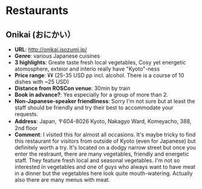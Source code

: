 # Restaurants

## Onikai (おにかい）
- **URL**: http://onikai.isozumi.jp/
- **Genre**: various Japanese cuisines 
- **3 highlights**: Greate taste fresh local vegetables, Cosy yet energetic atomosphere, exteior and interio really have "Kyoto"-ness
- **Price range**: ¥¥ (25-35 USD pp incl. alcohol. There is a course of 10 dishes with ~25 USD)
- **Distance from ROSCon venue**: 30min by train
- **Book in advance?**: Yes especially for a group of more than 2.
- **Non-Japanese-speaker friendliness**: Sorry I'm not sure but at least the staff should be friendly and try their best to accommodate your requests.
- **Address**: Japan, 〒604-8026 Kyoto, Nakagyo Ward, Komeyacho, 388, 2nd floor
- **Comment**: I visited this for almost all occasions. It's maybe tricky to find this restaurant for visitors from outside of Kyoto (even for Japanese) but definitely worth a try. It's located on a dodgy narrow street but once you enter the restraunt, there are many vegetables, friendly and energetic staff.  They feature fresh local and seasonal vegetables. I'm not so interested in vegetables and one of guys who always want to have meat in a dinner but the vegetables here look quite mouth-watering. Actually also there are many menus with meat. 
